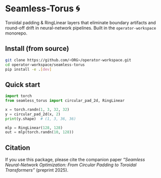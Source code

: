 # Seamless-Torus 🌀

Toroidal padding & RingLinear layers that eliminate boundary artifacts and
round-off drift in neural-network pipelines. Built in the `operator-workspace`
monorepo.

## Install (from source)

```bash
git clone https://github.com/<ORG>/operator-workspace.git
cd operator-workspace/seamless-torus
pip install -e .[dev]
```

## Quick start

```python
import torch
from seamless_torus import circular_pad_2d, RingLinear

x = torch.randn(1, 3, 32, 32)
y = circular_pad_2d(x, 2)
print(y.shape)  # (1, 3, 36, 36)

mlp = RingLinear(128, 128)
out = mlp(torch.randn(10, 128))
```

## Citation

If you use this package, please cite the companion paper *“Seamless Neural-Network
Optimization: From Circular Padding to Toroidal Transformers”* (preprint 2025).

